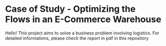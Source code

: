 # Case of Study - Optimizing the Flows in an E-Commerce Warehouse

Hello! This project aims to solve a business problem involving logistics. For detailed informations, please check the report in pdf in this repository
